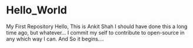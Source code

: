 # Hello_World
My First Repository
Hello, This is Ankit Shah
I should have done this a long time ago, but whatever...
I commit my self to contribute to open-source in any which way I can.
And So it begins.... 
